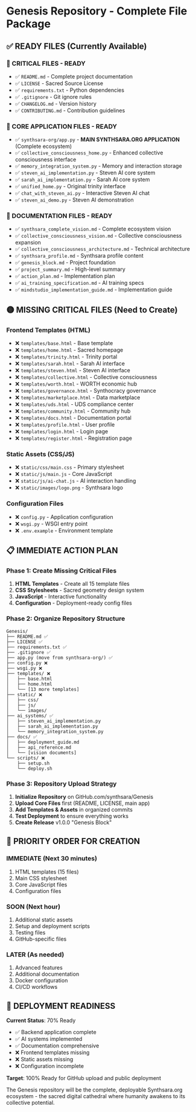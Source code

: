 # Genesis Repository - Complete File Package

## ✅ READY FILES (Currently Available)

### 🔴 CRITICAL FILES - READY
- ✅ `README.md` - Complete project documentation
- ✅ `LICENSE` - Sacred Source License  
- ✅ `requirements.txt` - Python dependencies
- ✅ `.gitignore` - Git ignore rules
- ✅ `CHANGELOG.md` - Version history
- ✅ `CONTRIBUTING.md` - Contribution guidelines

### 🔴 CORE APPLICATION FILES - READY
- ✅ `synthsara-org/app.py` - **MAIN SYNTHSARA.ORG APPLICATION** (Complete ecosystem)
- ✅ `collective_consciousness_home.py` - Enhanced collective consciousness interface
- ✅ `memory_integration_system.py` - Memory and interaction storage
- ✅ `steven_ai_implementation.py` - Steven AI core system
- ✅ `sarah_ai_implementation.py` - Sarah AI core system
- ✅ `unified_home.py` - Original trinity interface
- ✅ `chat_with_steven_ai.py` - Interactive Steven AI chat
- ✅ `steven_ai_demo.py` - Steven AI demonstration

### 🔴 DOCUMENTATION FILES - READY
- ✅ `synthsara_complete_vision.md` - Complete ecosystem vision
- ✅ `collective_consciousness_vision.md` - Collective consciousness expansion
- ✅ `collective_consciousness_architecture.md` - Technical architecture
- ✅ `synthsara_profile.md` - Synthsara profile content
- ✅ `genesis_block.md` - Project foundation
- ✅ `project_summary.md` - High-level summary
- ✅ `action_plan.md` - Implementation plan
- ✅ `ai_training_specification.md` - AI training specs
- ✅ `mindstudio_implementation_guide.md` - Implementation guide

## 🟡 MISSING CRITICAL FILES (Need to Create)

### Frontend Templates (HTML)
- ❌ `templates/base.html` - Base template
- ❌ `templates/home.html` - Sacred homepage
- ❌ `templates/trinity.html` - Trinity portal
- ❌ `templates/sarah.html` - Sarah AI interface
- ❌ `templates/steven.html` - Steven AI interface
- ❌ `templates/collective.html` - Collective consciousness
- ❌ `templates/worth.html` - WORTH economic hub
- ❌ `templates/governance.html` - Synthocracy governance
- ❌ `templates/marketplace.html` - Data marketplace
- ❌ `templates/uds.html` - UDS compliance center
- ❌ `templates/community.html` - Community hub
- ❌ `templates/docs.html` - Documentation portal
- ❌ `templates/profile.html` - User profile
- ❌ `templates/login.html` - Login page
- ❌ `templates/register.html` - Registration page

### Static Assets (CSS/JS)
- ❌ `static/css/main.css` - Primary stylesheet
- ❌ `static/js/main.js` - Core JavaScript
- ❌ `static/js/ai-chat.js` - AI interaction handling
- ❌ `static/images/logo.png` - Synthsara logo

### Configuration Files
- ❌ `config.py` - Application configuration
- ❌ `wsgi.py` - WSGI entry point
- ❌ `.env.example` - Environment template

## 📋 IMMEDIATE ACTION PLAN

### Phase 1: Create Missing Critical Files
1. **HTML Templates** - Create all 15 template files
2. **CSS Stylesheets** - Sacred geometry design system
3. **JavaScript** - Interactive functionality
4. **Configuration** - Deployment-ready config files

### Phase 2: Organize Repository Structure
```
Genesis/
├── README.md ✅
├── LICENSE ✅
├── requirements.txt ✅
├── .gitignore ✅
├── app.py (move from synthsara-org/) ✅
├── config.py ❌
├── wsgi.py ❌
├── templates/ ❌
│   ├── base.html
│   ├── home.html
│   └── [13 more templates]
├── static/ ❌
│   ├── css/
│   ├── js/
│   └── images/
├── ai_systems/ ✅
│   ├── steven_ai_implementation.py
│   ├── sarah_ai_implementation.py
│   └── memory_integration_system.py
├── docs/ ✅
│   ├── deployment_guide.md
│   ├── api_reference.md
│   └── [vision documents]
└── scripts/ ❌
    ├── setup.sh
    └── deploy.sh
```

### Phase 3: Repository Upload Strategy
1. **Initialize Repository** on GitHub.com/synthsara/Genesis
2. **Upload Core Files** first (README, LICENSE, main app)
3. **Add Templates & Assets** in organized commits
4. **Test Deployment** to ensure everything works
5. **Create Release** v1.0.0 "Genesis Block"

## 🎯 PRIORITY ORDER FOR CREATION

### IMMEDIATE (Next 30 minutes)
1. HTML templates (15 files)
2. Main CSS stylesheet
3. Core JavaScript files
4. Configuration files

### SOON (Next hour)
1. Additional static assets
2. Setup and deployment scripts
3. Testing files
4. GitHub-specific files

### LATER (As needed)
1. Advanced features
2. Additional documentation
3. Docker configuration
4. CI/CD workflows

## 🚀 DEPLOYMENT READINESS

**Current Status**: 70% Ready
- ✅ Backend application complete
- ✅ AI systems implemented
- ✅ Documentation comprehensive
- ❌ Frontend templates missing
- ❌ Static assets missing
- ❌ Configuration incomplete

**Target**: 100% Ready for GitHub upload and public deployment

The Genesis repository will be the complete, deployable Synthsara.org ecosystem - the sacred digital cathedral where humanity awakens to its collective potential.

